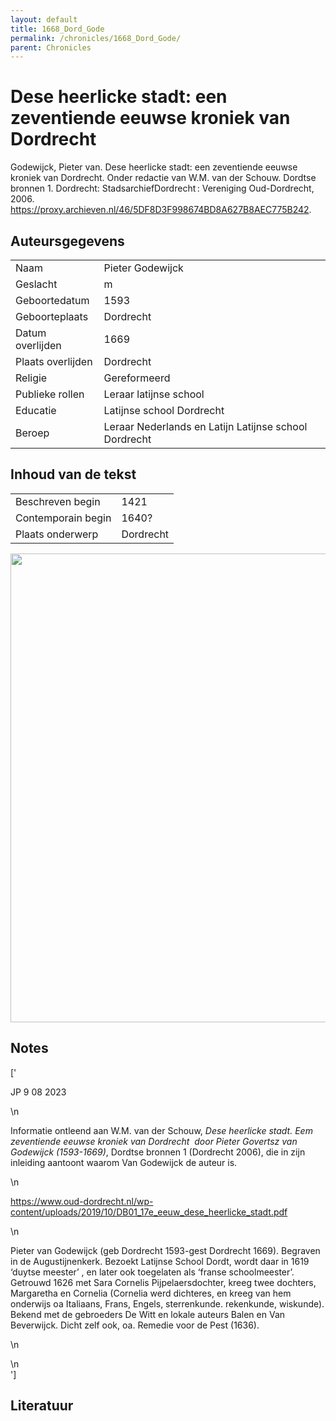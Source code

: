 ```yaml
---
layout: default
title: 1668_Dord_Gode
permalink: /chronicles/1668_Dord_Gode/
parent: Chronicles
--- 
```



# Dese heerlicke stadt: een zeventiende eeuwse kroniek van Dordrecht 

Godewijck, Pieter van. Dese heerlicke stadt: een zeventiende eeuwse kroniek van Dordrecht. Onder redactie van W.M. van der Schouw. Dordtse bronnen 1. Dordrecht: StadsarchiefDordrecht : Vereniging Oud-Dordrecht, 2006. https://proxy.archieven.nl/46/5DF8D3F998674BD8A627B8AEC775B242. 

## Auteursgegevens 

| | | 
| --------------- | --------------- | 
| Naam | Pieter Godewijck | 
| Geslacht | m | 
 | Geboortedatum | 1593 | 
| Geboorteplaats | Dordrecht | 
| Datum overlijden | 1669 | 
| Plaats overlijden | Dordrecht | 
| Religie | Gereformeerd | 
| Publieke rollen | Leraar latijnse school | 
| Educatie | Latijnse school Dordrecht | 
| Beroep | Leraar Nederlands en Latijn Latijnse school Dordrecht | 

## Inhoud van de tekst 

| | | 
| --------------- | --------------- | 
| Beschreven begin | 1421 | 
| Contemporain begin | 1640?  | 
| Plaats onderwerp | Dordrecht | 

[<img src="..\..\barplots_chronicles\1668_Dord_Gode.jpg" width="750"/>](..\..\barplots_chronicles\1668_Dord_Gode.jpg) 

## Notes 

['<div data-schema-version="8"><p>JP 9 08 2023</p>\n<p>Informatie ontleend aan W.M. van der Schouw, <em>Dese heerlicke stadt. Eem zeventiende eeuwse kroniek van Dordrecht &nbsp;door Pieter Govertsz van Godewijck (1593-1669)</em>, Dordtse bronnen 1 (Dordrecht 2006), die in zijn inleiding aantoont waarom Van Godewijck de auteur is.</p>\n<p><a href="https://www.oud-dordrecht.nl/wp-content/uploads/2019/10/DB01_17e_eeuw_dese_heerlicke_stadt.pdf" rel="noopener noreferrer nofollow">https://www.oud-dordrecht.nl/wp-content/uploads/2019/10/DB01_17e_eeuw_dese_heerlicke_stadt.pdf</a></p>\n<p>Pieter van Godewijck (geb Dordrecht 1593-gest Dordrecht 1669). Begraven in de Augustijnenkerk. Bezoekt Latijnse School Dordt, wordt daar in 1619 ‘duytse meester’ , en later ook toegelaten als ‘franse schoolmeester’. Getrouwd 1626 met Sara Cornelis Pijpelaersdochter, kreeg twee dochters, Margaretha en Cornelia (Cornelia werd dichteres, en kreeg van hem onderwijs oa Italiaans, Frans, Engels, sterrenkunde. rekenkunde, wiskunde). Bekend met de gebroeders De Witt en lokale auteurs Balen en Van Beverwijck. Dicht zelf ook, oa. Remedie voor de Pest (1636).</p>\n<p></p>\n</div>'] 

## Literatuur 

